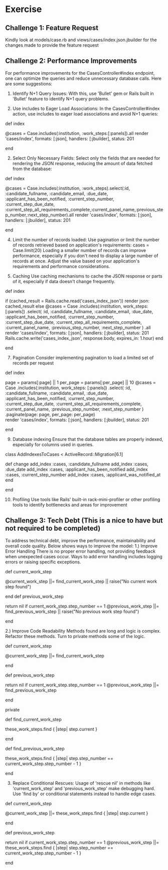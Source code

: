 # Exercise

## Challenge 1: Feature Request
Kindly look at models/case.rb and views/cases/index.json.jbuilder for the changes made to provide the feature request

## Challenge 2: Performance Improvements

For performance improvements for the CasesController#index endpoint, one can optimize the queries and reduce unnecessary database calls. Here are some suggestions: 

1. Identify N+1 Query Issues:
With this, use 'Bullet' gem or Rails built in 'Bullet' feature to identify N+1 query problems. 

2. Use includes to Eager Load Associations:
In the CasesController#index action, use includes to eager load associations and avoid N+1 queries:

def index

  @cases = Case.includes(:institution, :work_steps:[:panels]).all
  render 'cases/index', formats: [:json], handlers: [:jbuilder], status: 201
  
end

2. Select Only Necessary Fields: 
Select only the fields that are needed for rendering the JSON response, reducing the amount of data fetched from the database:

def index

  @cases = Case.includes(:institution, :work_steps).select(:id, :candidate_fullname, :candidate_email, :due_date, :applicant_has_been_notified, :current_step_number, :current_step_due_date, :current_step_all_requirements_complete,:current_panel_name,:previous_step_number,:next_step_number).all
  render 'cases/index', formats: [:json], handlers: [:jbuilder], status: 201
  
end

4. Limit the number of records loaded:
Use pagination or limit the number of records retrieved based on application's requirements: 
cases = Case.limit(20)
Loading a smaller number of records can improve performance, especially if you don't need to display a large number of records at once.
Adjust the value based on your application's requirements and performance considerations.

5. Caching
Use caching mechanisms to cache the JSON response or parts of it, especially if data doesn't change frequently.

def index

  if (cached_result = Rails.cache.read('cases_index_json'))
    render json: cached_result
  else
    @cases = Case
      .includes(:institution, work_steps: [:panels])
      .select(
        :id,
        :candidate_fullname,
        :candidate_email,
        :due_date,
        :applicant_has_been_notified,
        :current_step_number,
        :current_step_due_date,
        :current_step_all_requirements_complete,
        :current_panel_name,
        :previous_step_number,
        :next_step_number
      )
      .all
    render 'cases/index', formats: [:json], handlers: [:jbuilder], status: 201
    Rails.cache.write('cases_index_json', response.body, expires_in: 1.hour)
  end
  
end

7. Pagination
Consider implementing pagination to load a limited set of records per request

def index

  page = params[:page] || 1
  per_page = params[:per_page] || 10
  @cases = Case
    .includes(:institution, work_steps: [:panels])
    .select(
      :id,
      :candidate_fullname,
      :candidate_email,
      :due_date,
      :applicant_has_been_notified,
      :current_step_number,
      :current_step_due_date,
      :current_step_all_requirements_complete,
      :current_panel_name,
      :previous_step_number,
      :next_step_number
    )
    .paginate(page: page, per_page: per_page)  
  render 'cases/index', formats: [:json], handlers: [:jbuilder], status: 201
  
end


9. Database indexing
Ensure that the database tables are properly indexed, especially for columns used in queries.

class AddIndexesToCases < ActiveRecord::Migration[6.1]

  def change
    add_index :cases, :candidate_fullname
    add_index :cases, :due_date
    add_index :cases, :applicant_has_been_notified
    add_index :cases, :current_step_number
    add_index :cases, :applicant_was_notified_at
  end
  
end


10. Profiling
Use tools like Rails' built-in rack-mini-profiler or other profiling tools to identify bottlenecks and areas for improvement

## Challenge 3: Tech Debt (This is a nice to have but not required to be completed)

To address technical debt, improve the performance, maintainability and overall code quality. Below shows ways to improve the model: 
1.) Improve Error Handling
There is no proper error handling, not providing feedback when unexpected cases occur. Ways to add error handling includes logging errors or raising specific exceptions. 

def current_work_step

  @current_work_step ||= find_current_work_step || raise("No current work step found")
  
end
def previous_work_step

  return nil if current_work_step.step_number == 1
  @previous_work_step ||= find_previous_work_step || raise("No previous work step found")
  
end

2.) Improve Code Readability
Methods found are long and logic is complex. Refactor these methods. Turn to private methods some of the logic. 

def current_work_step

  @current_work_step ||= find_current_work_step
  
end

def previous_work_step

  return nil if current_work_step.step_number == 1
  @previous_work_step ||= find_previous_work_step
  
end

private

def find_current_work_step

  these_work_steps.find { |step| step.current }
  
end

def find_previous_work_step

  these_work_steps.find { |step| step.step_number == current_work_step.step_number - 1 }
  
end

3. Replace Conditional Rescues: 
Usage of 'rescue nil' in methods like  'current_work_step' and 'previous_work_step' make debugging hard. Use 'find by' or conditional statements instead to handle edge cases.
 
def current_work_step

  @current_work_step ||= these_work_steps.find { |step| step.current }
  
end

def previous_work_step

  return nil if current_work_step.step_number == 1
  @previous_work_step ||= these_work_steps.find { |step| step.step_number == current_work_step.step_number - 1 }
  
end
